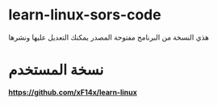 # learn-linux-sors-code
هذي النسخة من البرنامج مفتوحة المصدر يمكنك التعديل عليها ونشرها
# نسخة المستخدم
**https://github.com/xF14x/learn-linux**
